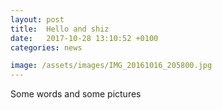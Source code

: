 ```yaml
---
layout: post
title:  Hello and shiz
date:   2017-10-28 13:10:52 +0100
categories: news

image: /assets/images/IMG_20161016_205800.jpg
---
```


Some words and some pictures
